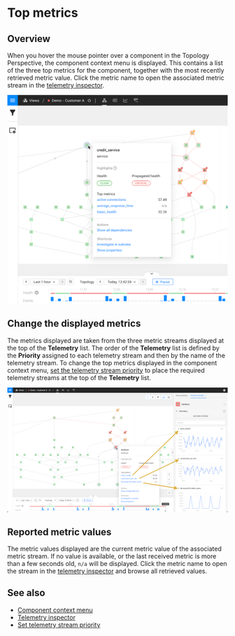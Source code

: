 # Top metrics

## Overview

When you hover the mouse pointer over a component in the Topology Perspective, the component context menu is displayed. This contains a list of the three top metrics for the component, together with the most recently retrieved metric value. Click the metric name to open the associated metric stream in the [telemetry inspector](/use/metrics/browse-telemetry.md).

![Top metrics](/.gitbook/assets/v51_component_context_menu.png)

## Change the displayed metrics

The metrics displayed are taken from the three metric streams displayed at the top of the **Telemetry** list. The order of the **Telemetry** list is defined by the **Priority** assigned to each telemetry stream and then by the name of the telemetry stream. To change the top metrics displayed in the component context menu, [set the telemetry stream priority](/use/metrics/set-telemetry-stream-priority.md) to place the required telemetry streams at the top of the **Telemetry** list.

![Top metrics and telemetry streams](/.gitbook/assets/v51_top_metrics_streams.png)

## Reported metric values

The metric values displayed are the current metric value of the associated metric stream. If no value is available, or the last received metric is more than a few seconds old, `n/a` will be displayed. Click the metric name to open the stream in the [telemetry inspector](/use/metrics/browse-telemetry.md) and browse all retrieved values.

## See also

* [Component context menu](/use/stackstate-ui/perspectives/topology-perspective.md#component-context-menu)
* [Telemetry inspector](/use/metrics/browse-telemetry.md)
* [Set telemetry stream priority](/use/metrics/set-telemetry-stream-priority.md)